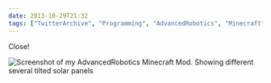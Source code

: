 ```yaml
---
date: 2013-10-29T21:32
tags: ["TwitterArchive", "Programming", "AdvancedRobotics", "Minecraft"]
---
```


Close!

![Screenshot of my AdvancedRobotics Minecraft Mod. Showing different several tilted solar panels](https://cdn.geekyaubergine.com/twitter_archive/395302185405140992-BXxlPjsCMAA2kzl.png)
